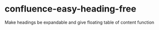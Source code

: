 # confluence-easy-heading-free
Make headings be expandable and give floating table of content function
